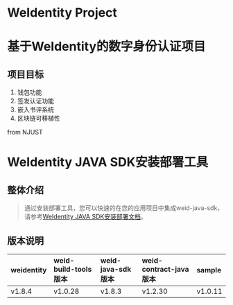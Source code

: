 # WeIdentity Project

基于WeIdentity的数字身份认证项目
=============================================================

## 项目目标

1. 钱包功能
2. 签发认证功能
3. 嵌入书评系统
4. 区块链可移植性

from NJUST

WeIdentity JAVA SDK安装部署工具
=============================================================

整体介绍
--------

> 通过安装部署工具，您可以快速的在您的应用项目中集成weid-java-sdk，请参考[WeIdentity JAVA SDK安装部署文档](https://weidentity.readthedocs.io/zh_CN/latest/docs/weidentity-build-with-deploy.html)。

版本说明
--------

| weidentity | weid-build-tools 版本 | weid-java-sdk 版本 | weid-contract-java 版本| sample |
| :---- | :---- | :---- | :---- | :---- |
| v1.8.4 | v1.0.28 | v1.8.3 | v1.2.30 | v1.0.11 |
